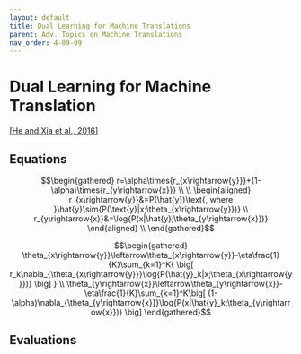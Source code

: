 ```yaml
---
layout: default
title: Dual Learning for Machine Translations
parent: Adv. Topics on Machine Translations
nav_order: 4-09-09
---
```


# Dual Learning for Machine Translation

[[He and Xia et al., 2016]](https://papers.nips.cc/paper/6469-dual-learning-for-machine-translation.pdf)

## Equations

$$\begin{gathered}
r=\alpha\times{r_{x\rightarrow{y}}}+(1-\alpha)\times{r_{y\rightarrow{x}}} \\
\\
\begin{aligned}
r_{x\rightarrow{y}}&=P(\hat{y})\text{, where }\hat{y}\sim{P(\text{y}|x;\theta_{x\rightarrow{y}})} \\
r_{y\rightarrow{x}}&=\log{P(x|\hat{y};\theta_{y\rightarrow{x}})}
\end{aligned} \\
\end{gathered}$$

$$\begin{gathered}
\theta_{x\rightarrow{y}}\leftarrow\theta_{x\rightarrow{y}}-\eta\frac{1}{K}\sum_{k=1}^K{
    \big[
        r_k\nabla_{\theta_{x\rightarrow{y}}}\log{P(\hat{y}_k|x;\theta_{x\rightarrow{y}})}
    \big]
} \\
\theta_{y\rightarrow{x}}\leftarrow\theta_{y\rightarrow{x}}-\eta\frac{1}{K}\sum_{k=1}^K\big[
    (1-\alpha)\nabla_{\theta_{y\rightarrow{x}}}\log{P(x|\hat{y}_k;\theta_{y\rightarrow{x}})}
\big]
\end{gathered}$$

## Evaluations

